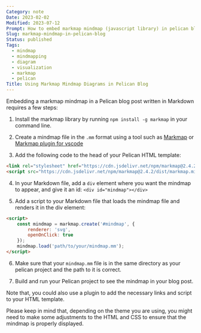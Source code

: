 ```yaml
---
Category: note
Date: 2023-02-02
Modified: 2023-07-12
Prompt: How to embed markmap mindmap (javascript library) in pelican blog post written in markdown?
Slug: markmap-mindmap-in-pelican-blog
Status: published
Tags:
  - mindmap
  - mindmapping
  - diagram
  - visualization
  - markmap
  - pelican
Title: Using Markmap Mindmap Diagrams in Pelican Blog
---
```



Embedding a markmap mindmap in a Pelican blog post written in Markdown requires a few steps:

1. Install the markmap library by running `npm install -g markmap` in your command line.

2. Create a mindmap file in the `.mm` format using a tool such as [Markmap](https://markmap.js.org/) or [Markmap plugin for vscode](https://marketplace.visualstudio.com/items?itemName=gera2ld.markmap-vscode)

3. Add the following code to the head of your Pelican HTML template:

```html
<link rel="stylesheet" href="https://cdn.jsdelivr.net/npm/markmap@2.4.2/dist/markmap.css" integrity="sha256-f1gjK1a7DwY52ePb7Jf0e9cKd26aOiZaN0Z1zKjH1Dc=" crossorigin="anonymous">
<script src="https://cdn.jsdelivr.net/npm/markmap@2.4.2/dist/markmap.min.js" integrity="sha256-1Q2bZgxjPf5bW80MvAq3SP1KjGg8Xl1V7vGjKg5V7e0=" crossorigin="anonymous"></script>

```

4. In your Markdown file, add a `div` element where you want the mindmap to appear, and give it an id: `<div id="mindmap"></div>`

5. Add a script to your Markdown file that loads the mindmap file and renders it in the div element:

```html
<script>
    const mindmap = markmap.create('#mindmap', {
        renderer: 'svg',
        openOnClick: true
    });
    mindmap.load('path/to/your/mindmap.mm');
</script>
```

6. Make sure that your `mindmap.mm` file is in the same directory as your pelican project and the path to it is correct.

7. Build and run your Pelican project to see the mindmap in your blog post.

Note that, you could also use a plugin to add the necessary links and script to your HTML template.

Please keep in mind that, depending on the theme you are using, you might need to make some adjustments to the HTML and CSS to ensure that the mindmap is properly displayed.
